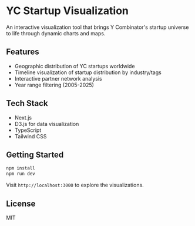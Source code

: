 # YC Startup Visualization

An interactive visualization tool that brings Y Combinator's startup universe to life through dynamic charts and maps.

## Features

- Geographic distribution of YC startups worldwide
- Timeline visualization of startup distribution by industry/tags
- Interactive partner network analysis
- Year range filtering (2005-2025)

## Tech Stack

- Next.js
- D3.js for data visualization
- TypeScript
- Tailwind CSS

## Getting Started

```bash
npm install
npm run dev
```

Visit `http://localhost:3000` to explore the visualizations.

## License

MIT
